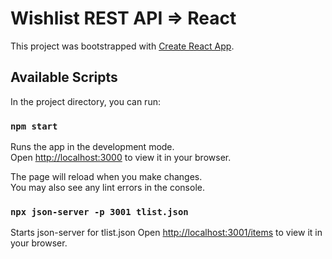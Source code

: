 # Wishlist REST API => React

This project was bootstrapped with [Create React App](https://github.com/facebook/create-react-app).

## Available Scripts

In the project directory, you can run:

### `npm start`

Runs the app in the development mode.\
Open [http://localhost:3000](http://localhost:3000) to view it in your browser.

The page will reload when you make changes.\
You may also see any lint errors in the console.

### `npx json-server -p 3001 tlist.json` 

Starts json-server for tlist.json
Open [http://localhost:3001/items](http://localhost:3001/items) to view it in your browser.
